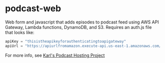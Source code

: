 # podcast-web
Web form and javascript that adds episodes to podcast feed using AWS API Gateway, Lambda functions, DynamoDB, and S3.
Requires an auth.js file that looks like:

```javascript
apiKey = "thisistheapikeyforauthenticatingtoapigateway"
apiUrl = "https://apiurlfromamazon.execute-api.us-east-1.amazonaws.com/prod/add-episode";
```

For more info, see [Karl's Podcast Hosting Project](https://karl.kranich.org/2020/09/25/serverless-podcast/)
